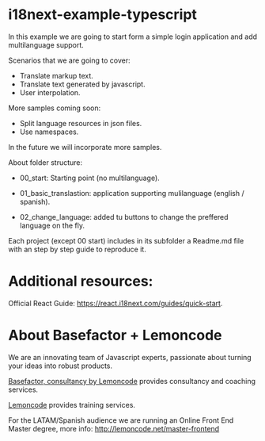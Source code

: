 # i18next-example-typescript

In this example we are going to start form a simple login application and add multilanguage support.

Scenarios that we are going to cover:

- Translate markup text.
- Translate text generated by javascript.
- User interpolation.

More samples coming soon:

- Split language resources in json files.
- Use namespaces.

In the future we will incorporate more samples.

About folder structure:

- 00_start: Starting point (no multilanguage).

- 01_basic_translastion: application supporting mulilanguage (english / spanish).

- 02_change_language: added tu buttons to change the preffered language on the fly.

Each project (except 00 start) includes in its subfolder a Readme.md file with an step
by step guide to reproduce it.

# Additional resources:

Official React Guide: https://react.i18next.com/guides/quick-start.

# About Basefactor + Lemoncode

We are an innovating team of Javascript experts, passionate about turning your ideas into robust products.

[Basefactor, consultancy by Lemoncode](http://www.basefactor.com) provides consultancy and coaching services.

[Lemoncode](http://lemoncode.net/services/en/#en-home) provides training services.

For the LATAM/Spanish audience we are running an Online Front End Master degree, more info: http://lemoncode.net/master-frontend
